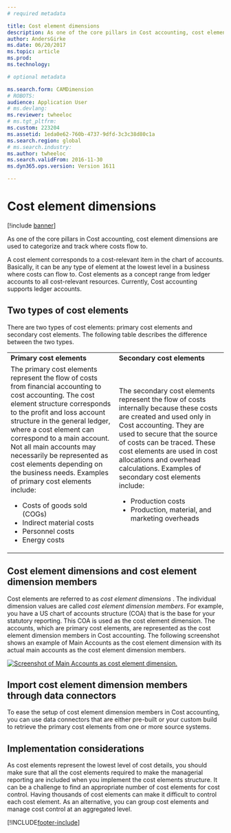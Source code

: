 ```yaml
---
# required metadata

title: Cost element dimensions
description: As one of the core pillars in Cost accounting, cost element dimensions are used to categorize and track where costs flow to. 
author: AndersGirke
ms.date: 06/20/2017
ms.topic: article
ms.prod: 
ms.technology: 

# optional metadata

ms.search.form: CAMDimension
# ROBOTS: 
audience: Application User
# ms.devlang: 
ms.reviewer: twheeloc
# ms.tgt_pltfrm: 
ms.custom: 223204
ms.assetid: 1eda0e62-760b-4737-9dfd-3c3c38d80c1a
ms.search.region: global
# ms.search.industry: 
ms.author: twheeloc
ms.search.validFrom: 2016-11-30
ms.dyn365.ops.version: Version 1611

---
```


# Cost element dimensions

[!include [banner](../includes/banner.md)]

As one of the core pillars in Cost accounting, cost element dimensions are used to categorize and track where costs flow to. 

A cost element corresponds to a cost-relevant item in the chart of accounts. Basically, it can be any type of element at the lowest level in a business where costs can flow to. Cost elements as a concept range from ledger accounts to all cost-relevant resources. Currently, Cost accounting supports ledger accounts.

## Two types of cost elements
There are two types of cost elements: primary cost elements and secondary cost elements. The following table describes the difference between the two types.

<table>
<colgroup>
<col width="50%" />
<col width="50%" />
</colgroup>
<tbody>
<tr class="odd">
<td><strong>Primary cost elements</strong></td>
<td><strong>Secondary cost elements</strong></td>
</tr>
<tr class="even">
<td>The primary cost elements represent the flow of costs from financial accounting to cost accounting. The cost element structure corresponds to the profit and loss account structure in the general ledger, where a cost element can correspond to a main account. Not all main accounts may necessarily be represented as cost elements depending on the business needs. Examples of primary cost elements include:
<ul>
<li>Costs of goods sold (COGs)</li>
<li>Indirect material costs</li>
<li>Personnel costs</li>
<li>Energy costs</li>
</ul></td>
<td>The secondary cost elements represent the flow of costs internally because these costs are created and used only in Cost accounting. They are used to secure that the source of costs can be traced. These cost elements are used in cost allocations and overhead calculations. Examples of secondary cost elements include:
<ul>
<li>Production costs</li>
<li>Production, material, and marketing overheads</li>
</ul></td>
</tr>
</tbody>
</table>

## Cost element dimensions and cost element dimension members
Cost elements are referred to as *cost element dimensions* . The individual dimension values are called *cost element dimension members*. For example, you have a US chart of accounts structure (COA) that is the base for your statutory reporting. This COA is used as the cost element dimension. The accounts, which are primary cost elements, are represented as the cost element dimension members in Cost accounting. The following screenshot shows an example of Main Accounts as the cost element dimension with its actual main accounts as the cost element dimension members. 

[![Screenshot of Main Accounts as cost element dimension.](./media/cost-element-dimensions.png)](./media/cost-element-dimensions.png)

## Import cost element dimension members through data connectors
To ease the setup of cost element dimension members in Cost accounting, you can use data connectors that are either pre-built or your custom build to retrieve the primary cost elements from one or more source systems.

## Implementation considerations
As cost elements represent the lowest level of cost details, you should make sure that all the cost elements required to make the managerial reporting are included when you implement the cost elements structure. It can be a challenge to find an appropriate number of cost elements for cost control. Having thousands of cost elements can make it difficult to control each cost element. As an alternative, you can group cost elements and manage cost control at an aggregated level.





[!INCLUDE[footer-include](../../includes/footer-banner.md)]

